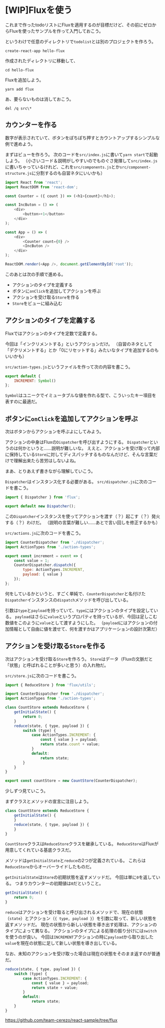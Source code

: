 # [WIP]Fluxを使う

これまで作ったtodoリストにFluxを適用するのが目標だけど、その前にゼロからFluxを使ったサンプルを作って入門しておこう。

というわけで任意のディレクトリで`todolist`とは別のプロジェクトを作ろう。

```console
create-react-app hello-flux
```

作成されたディレクトリに移動して、

```console
cd hello-flux
```

Fluxを追加しよう。

```console
yarn add flux
```

あ、要らないものは消しておこう。

```console
del /q src\*
```

## カウンターを作る

数字が表示されていて、ボタンをぽちぽち押すとカウントアップするシンプルな例で進めよう。

まずはビューを作ろう。
次のコードを`src/index.js`に書いて`yarn start`で起動しよう。
（小さいコード＆説明がしやすいのでものぐさ発揮して`src/index.js`に書いちゃっているけれど、これを`src/components.js`とか`src/component-structure.js`に分割するのも自習ネタにいいかも）

```js
import React from 'react';
import ReactDOM from 'react-dom';

const Counter = ({ count }) => (<h1>{count}</h1>);

const IncButon = () => (
    <div>
        <button>+1</button>
    </div>
);

const App = () => (
    <div>
        <Counter count={0} />
        <IncButon />
    </div>
);

ReactDOM.render(<App />, document.getElementById('root'));
```

このあとは次の手順で進める。

* アクションのタイプを定義する
* ボタンに`onClick`を追加してアクションを呼ぶ
* アクションを受け取る`Store`を作る
* `Store`をビューに組み込む

## アクションのタイプを定義する

Fluxではアクションのタイプを定数で定義する。

今回は「インクリメントする」というアクションだけ。
（自習のネタとして「デクリメントする」とか「0にリセットする」みたいなタイプを追加するのもいいかも）

`src/action-types.js`というファイルを作って次の内容を書こう。

```js
export default {
    INCREMENT: Symbol()
};
```

`Symbol`はユニークでイミュータブルな値を作れる型で、こういったキー項目を表すのに最適だ。

## ボタンに`onClick`を追加してアクションを呼ぶ

次はボタンからアクションを呼ぶよにしてみよう。

アクションの中身はFluxの`Dispatcher`を呼び出すようにする。
`Dispatcher`というのは何かというと……説明が難しいな。
ええと、アクションを受け取って内部に保持している`Store`に対してディスパッチするものなんだけど、そんな言葉だけで理解出来たら苦労はしないよね。

まあ、とりあえず書きながら理解していこう。

`Dispatcher`はインスタンス化する必要がある。
`src/dispatcher.js`に次のコードを書こう。

```js
import { Dispatcher } from 'flux';

export default new Dispatcher();
```

この`Dispatcher`インスタンスを使ってアクションを渡す（？）起こす（？）発火する（？）わけだ。
（説明の言葉が難しい……あとで言い回しを修正するかも）

`src/actions.js`に次のコードを書こう。

```js
import CounterDispatcher from './dispatcher';
import ActionTypes from './action-types';

export const increment = event => {
    const value = 1;
    CounterDispatcher.dispatch({
        type: ActionTypes.INCREMENT,
        payload: { value }
    });
};
```

何をしているかというと、すごく単純で、`CounterDispatcher`と名付けた`Dispatcher`インスタンスの`dispatch`メソッドを呼び出している。

引数は`type`と`payload`を持っていて、`type`にはアクションのタイプを設定している。
`payload`はさらに`value`というプロパティを持っているが、今回は足しこむ数値をこのように`value`として渡すようにした。
（`payload`にはアクションの付加情報として自由に値を渡せて、何を渡すかはアプリケーションの設計次第だ）

## アクションを受け取る`Store`を作る

次はアクションを受け取る`Store`を作ろう。
`Store`はデータ（Fluxの文脈だと「状態」と呼ばれることが多いと思う）の入れ物だ。

`src/store.js`に次のコードを書こう。

```js
import { ReduceStore } from 'flux/utils';

import CounterDispatcher from './dispatcher';
import ActionTypes from './action-types';

class CountStore extends ReduceStore {
    getInitialState() {
        return 0;
    }
    reduce(state, { type, payload }) {
        switch (type) {
            case ActionTypes.INCREMENT: {
                const { value } = payload;
                return state.count + value;
            }
            default:
                return state;
        }
    }
}

export const countStore = new CountStore(CounterDispatcher);
```

少しずつ見ていこう。

まずクラスとメソッドの宣言に注目しよう。

```js
class CountStore extends ReduceStore {
    getInitialState() {
    }
    reduce(state, { type, payload }) {
    }
}
```

`CountStore`クラスは`ReduceStore`クラスを継承している。
`ReduceStore`はFluxが用意してくれている基底クラスだ。

メソッドは`getInitialState`と`reduce`の2つが定義されている。
これらは`ReduceStore`からオーバーライドしたものだ。

`getInitialState`は`Store`の初期状態を返すメソッドだ。
今回は単に`0`を返している。
つまりカウンターの初期値は`0`だということ。

```js
getInitialState() {
    return 0;
}
```

`reduce`はアクションを受け取ると呼び出されるメソッドで、現在の状態（`state`）とアクション（`{ type, payload }`）を引数に取って、新しい状態を返すメソッドだ。
現在の状態から新しい状態を導き出す処理は、アクションのタイプによって異なる。
アクションのタイプによる処理の振り分けには`switch`を使うのが良い。
今回は`INCREMENT`アクションの時に`payload`から取り出した`value`を現在の状態に足して新しい状態を導き出している。

なお、未知のアクションを受け取った場合は現在の状態をそのまま返すのが普通だ。

```js
reduce(state, { type, payload }) {
    switch (type) {
        case ActionTypes.INCREMENT: {
            const { value } = payload;
            return state + value;
        }
        default:
            return state;
    }
}
```

https://github.com/team-cerezo/react-sample/tree/flux
